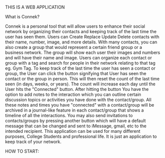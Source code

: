 THIS IS A WEB APPLICATION

What is Connek?

Connek is a personal tool that will allow users to enhance their social network by organizing their contacts and keeping track of the last time the user has seen them. Users can Create Replace Update Delete contacts with their name, number, image, and more details. With many contacts, you can also create a group that would represent a certain friend group or a business network. The group will show each user their images and numbers and will have their name and image. Users can organize each contact or group with a tag and search for people in their network relating to that tag eg. Gym Tag. To keep track of the last time the user has seen a contact or group, the User can click the button signifying that User has seen the contact or the group in person. This will then reset the count of the last time seen (in days, weeks, or years). The count will increase each day until the User hits the "Connected" button. After hitting the button You have the option to add notes to the interaction which you can outline certain discussion topics or activities you have done with the contact/group. All these notes and times you have "connected" with a contact/group will be archived in a journal-like feature in each contact/group that shows a timeline of all the interactions. You may also send invitations to contacts/groups by pressing another button which will have a default message that can be changed and sent to iMessage, gmail, etc to the intended recipient. This application can be used for many different purposes, College Students and professional life. It is just an application to keep track of your network.




HOW TO START:
